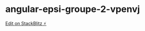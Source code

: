 # angular-epsi-groupe-2-vpenvj

[Edit on StackBlitz ⚡️](https://stackblitz.com/edit/angular-epsi-groupe-2-vpenvj)